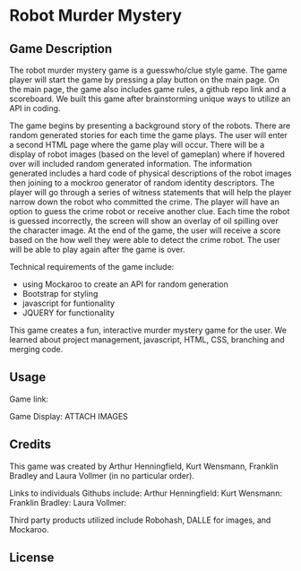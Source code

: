 # Robot Murder Mystery

## Game Description

The robot murder mystery game is a guesswho/clue style game. The game player will start the game by pressing a play button on the main page. On the main page, the game also includes game rules, a github repo link and a scoreboard. We built this game after brainstorming unique ways to utilize an API in coding. 

The game begins by presenting a background story of the robots. There are random generated stories for each time the game plays. The user will enter a second HTML page where the game play will occur. There will be a display of robot images (based on the level of gameplan) where if hovered over will included random generated information. The information generated includes a hard code of physical descriptions of the robot images then joining to a mockroo generator of random identity descriptors. The player will go through a series of witness statements that will help the player narrow down the robot who committed the crime. The player will have an option to guess the crime robot or receive another clue. Each time the robot is guessed incorrectly, the screen will show an overlay of oil spilling over the character image. At the end of the game, the user will receive a score based on the how well they were able to detect the crime robot. The user will be able to play again after the game is over. 

Technical requirements of the game include:
- using Mockaroo to create an API for random generation
- Bootstrap for styling
- javascript for funtionality
- JQUERY for functionality

This game creates a fun, interactive murder mystery game for the user. We learned about project management, javascript, HTML, CSS, branching and merging code. 

## Usage

Game link:

Game Display: ATTACH IMAGES

## Credits

This game was created by Arthur Henningfield, Kurt Wensmann, Franklin Bradley and Laura Vollmer (in no particular order).

Links to individuals Githubs include:
Arthur Henningfield:
Kurt Wensmann:
Franklin Bradley:
Laura Vollmer:

Third party products utilized include Robohash, DALLE for images, and Mockaroo.

## License